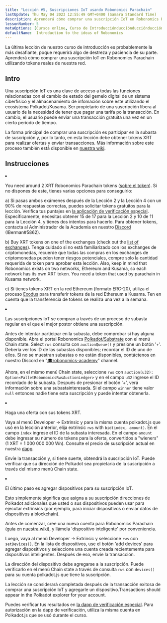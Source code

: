 ```yaml
---
title: "Lección #5, Suscripciones IoT usando Robonomics Parachain"
lastUpdate: Thu May 04 2023 12:55:49 GMT+0400 (Samara Standard Time)
description: Aprenderá cómo comprar una suscripción IoT en Robonomics Parachain utilizando tokens reales de nuestra red.
lessonNumber: 5
metaOptions: [Cursos online, Curso de Introducciónducciónducciónducciónducciónducciónducción]
defaultName:  Introduction to the ideas of Robonomics
---
```



La última lección de nuestro curso de introducción es probablemente la más desafiante, poque requerirá algo de destreza y paciencia de su parte. Aprenderá cómo comprar una suscripción IoT en Robonomics Parachain utilizando tokens reales de nuestra red.


## Intro

Una suscripción IoT es una clave de acceso a todas las funciones relacionadas con el cambio de estado del gemelo digital de un sistema ciberfísico y el almacenamiento de infomación sobre este utilizando el ecosistema Polkadot/Kusama. Ser propietario de una suscripción libera al usuario de la necesidad de tener que pagar una tarifa po la transacción. En cambio, el usuario puede enviar una transacción gratuita una vez en un cierto período de tiempo.

La forma principal de comprar una suscripción es participar en la subasta de suscripción y, por lo tanto, en esta lección debe obtener tokens XRT para realizar ofertas y enviar transacciones. Más información sobre este proceso también está disponible en [nuestra wiki](https://wiki.robonomics.network/docs/get-subscription).


## Instrucciones

<List type="numbers">

<li>

You need around 2 XRT Robonomics Parachain tokens ([sobre el token](https://robonomics.network/xrt/)). Si no dispones de este, tienes varias opciones para conseguirlo:

a) Si pasas ambos exámenes después de la Lección 2 y la Lección 4 con un 90% de respuestas correctas, puedes solicitar tokens gratuitos para la lección. Verifica tus puntajes en [la aplicación de verificación especial](https://lk.robonomics.academy/). Específicamente, necesitas obtener 15 de 17 para la Lección 2 y 10 de 11 para la Lección 4, y tienes dos intentos para hacerlo. Para obtener tokens, contacta al Administrador de la Academia en nuestro [Discord](https://discord.gg/xqDgG3EGm9) (IBerman#5862).

b) Buy XRT tokens on one of the exchanges (check out the [list of exchanges](https://www.coingecko.com/en/coins/robonomics-network#markets/)). Tenga cuidado si no está familiarizado con los exchanges de criptomonedas, recuerde que todas las compras en los exchanges de criptomonedas pueden tener riesgos potenciales, compre solo la cantidad requerida de token para aprobar esta lección. Also, keep in mind that Robonomics exists on two networks, Ethereum and Kusama, so each network has its own XRT token. You need a token that used by parachain in Kusama network.

c) Si tienes tokens XRT en la red Ethereum (formato ERC-20), utiliza el proceso [Exodus](https://old.dapp.robonomics.network/#/exodus) para transferir tokens de la red Ethereum a Kusama. Ten en cuenta que la transferencia de tokens se realiza una vez a la semana.

</li>

<li>

Las suscripciones IoT se compran a través de un proceso de subasta regular en el que el mejor postor obtiene una suscripción.

Antes de intentar participar en la subasta, debe comprobar si hay alguna disponible. Abra el portal Robonomics [Polkadot/Substrate](https://polkadot.js.org/apps/?rpc=wss%3A%2F%2Fkusama.rpc.robonomics.network%2F#/chainstate) con el menú Chain state. Select <code>rws</code> consulta con <code>auctionQueue()</code> y presione un botón '+'. Debería ver los ID de las subastas disponibles; recordar el ID de uno de ellos. Si no se muestran subastas o no están disponibles, contáctenos en nuestro Discord en "[🎓robonomics-academy](https://discord.com/channels/803947358492557312/803947358492557315)" channel.


Ahora, en el mismo menú Chain state, seleccione <code>rws</code> con <code>auction(u32): Option&lt;PalletRobonomicsRwsAuctionLedger&gt;</code> y en el campo <code>u32</code> ingrese el ID recordado de la subasta. Después de presionar el botón '+', verá información sobre una subastainteresada. Si el campo <code>winner</code> tiene valor <code>null</code> entonces nadie tiene esta suscripción y puede intentar obtenerla.

</li>

<li>

Haga una oferta con sus tokens XRT.

Vaya al menú Developer -> Extrinsic y para la misma cuenta polkadot.js que usó en la lección anterior, elija extrinsic <code>rws</code> with <code>bid(index, amount)</code>. En el campo <code>index</code> ingrese el ID de la subasta interesada. En el campo <code>amount</code> debe ingresar su número de tokens para la oferta, convertidos a "wieners" (1 XRT = 1 000 000 000 Wn). Consulte el precio de suscripción actual en nuestra [dapp](https://dapp.robonomics.network/#/subscription). 

Envíe la transacción y, si tiene suerte, obtendrá la suscripción IoT. Puede verificar que su dirección de Polkadot sea propietaria de la suscripción a través del mismo menú Chain state. 

</li>

<li>

El último paso es agregar dispositivos para su suscripción IoT.


Esto simplemente significa que asigna a su suscripción direcciones de Polkadot adicionales que usted o sus dispositivos pueden usar para ejecutar extrinsics (por ejemplo, para iniciar dispositivos o enviar datos de dispositivos a blockchain).

Antes de comenzar, cree una nueva cuenta para Robonomics Parachain (guía en [nuestra wiki](https://wiki.robonomics.network/docs/create-account-in-dapp/)), y llámela 'dispositivo inteligente' por conveniencia.

Luego, vaya al menú Developer -> Extrinsic y seleccione <code>rws</code> con <code>setDevices()</code>. En la lista de dispositivos, use el botón 'add devices' para agregar dispositivos y seleccione una cuenta creada recientemente para dispositivos inteligentes. Después de eso, envíe la transacción.

La dirección del dispositivo debe agregarse a la suscripción. Puede verificarlo en el menú Chain state a través de consulta <code>rws</code> con <code>devices()</code> para su cuenta polkadot.js que tiene la suscripción.

</li>

</List>

<Result>

La lección se considerará completada después de la transacción exitosa de comprar una suscripción IoT y agregarle un dispositivo.Transactions should appear in the Polkadot explorer for your account.

Puedes verificar tus resultados en [la dapp de verificación especial](https://lk.robonomics.academy/). Para autorización en la dapp de verificación, utiliza la misma cuenta en Polkadot.js que se usó durante el curso.

</Result>